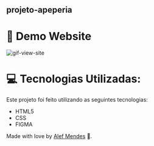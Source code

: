 ## projeto-apeperia

# :eyes: Demo Website
![gif-view-site](https://user-images.githubusercontent.com/95005787/173935164-571ad9e9-9553-4112-953f-78d3ad98a3fc.gif)



# :computer: Tecnologias Utilizadas:
Este projeto foi feito utilizando as seguintes tecnologias:

* HTML5     
* CSS
* FIGMA   


Made with love by [Alef Mendes](https://github.com/AlefMends) 🚀.
